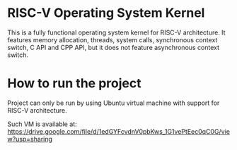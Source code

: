 # RISC-V Operating System Kernel
This is a fully functional operating system kernel for RISC-V architecture. It features memory allocation, threads, system calls, synchronous context switch, C API and CPP API, but it does not feature asynchronous context switch. 

# How to run the project
Project can only be run by using Ubuntu virtual machine with support for RISC-V architecture. 

Such VM is available at: https://drive.google.com/file/d/1edGYFcvdnV0pbKws_1G1vePtEec0qC0G/view?usp=sharing
